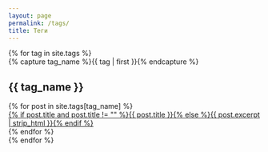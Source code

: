 ```yaml
---
layout: page
permalink: /tags/
title: Теги
---
```


<div id="archives">
{% for tag in site.tags %}
  <div class="archive-group">
    {% capture tag_name %}{{ tag | first }}{% endcapture %}
    <div id="#{{ tag_name | slugize }}"></div>
    <h2 class="category-head">{{ tag_name }}</h2>
    <a name="{{ tag_name | slugize }}"></a>
    {% for post in site.tags[tag_name] %}
    <article class="archive-item">
      <a href="{{ site.baseurl }}{{ post.url }}">{% if post.title and post.title != "" %}{{ post.title }}{% else %}{{ post.excerpt | strip_html }}{% endif %}</a>
    </article>
    {% endfor %}
  </div>
{% endfor %}
</div>
